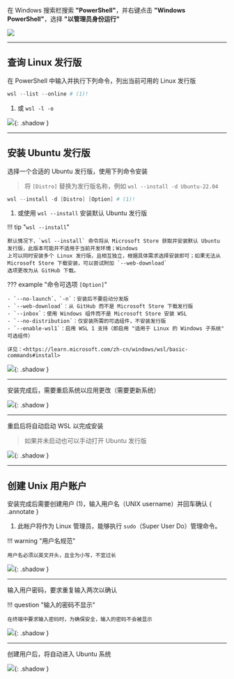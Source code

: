 在 Windows 搜索栏搜索 **"PowerShell"**，并右键点击 **"Windows PowerShell"**，选择 **"以管理员身份运行"**

![](../../assets/images/wsl/powershell.png)

---

## 查询 Linux 发行版

在 PowerShell 中输入并执行下列命令，列出当前可用的 Linux 发行版

``` powershell
wsl --list --online # (1)!
```

1. 或 `wsl -l -o`

![](../../assets/images/wsl/list-linux-distros.png){: .shadow }

---

## 安装 Ubuntu 发行版

选择一个合适的 Ubuntu 发行版，使用下列命令安装

> 将 `[Distro]` 替换为发行版名称，例如 `wsl --install -d Ubuntu-22.04`

``` powershell
wsl --install -d [Distro] [Option] # (1)!
```

1. 或使用 `wsl --install` 安装默认 Ubuntu 发行版

!!! tip "`wsl --install`"

    默认情况下，`wsl --install` 命令将从 Microsoft Store 获取并安装默认 Ubuntu 发行版，此版本可能并不适用于当前开发环境；Windows
    上可以同时安装多个 Linux 发行版，且相互独立，根据具体需求选择安装即可；如果无法从 Microsoft Store 下载安装，可以尝试附加 `--web-download`
    选项更改为从 GitHub 下载。

??? example "命令可选项 `[Option]`"

    - `--no-launch`、`-n`：安装后不要启动分发版
    - `--web-download`：从 GitHub 而不是 Microsoft Store 下载发行版
    - `--inbox`：使用 Windows 组件而不是 Microsoft Store 安装 WSL
    - `--no-distribution`：仅安装所需的可选组件，不安装发行版
    - `--enable-wsl1`：启用 WSL 1 支持（即启用 "适用于 Linux 的 Windows 子系统" 可选组件）
    
    详见：<https://learn.microsoft.com/zh-cn/windows/wsl/basic-commands#install>

![](../../assets/images/wsl/install-ubuntu-1.png){: .shadow }

---

安装完成后，需要重启系统以应用更改（需要更新系统）

![](../../assets/images/wsl/install-ubuntu-2.png){: .shadow }

---

重启后将自动启动 WSL 以完成安装

> 如果并未启动也可以手动打开 Ubuntu 发行版

![](../../assets/images/wsl/install-ubuntu-3.png){: .shadow }

---

## 创建 Unix 用户账户

安装完成后需要创建用户 (1)，输入用户名（UNIX username）并回车确认
{ .annotate }

1. 此帐户将作为 Linux 管理员，能够执行 `sudo`（Super User Do）管理命令。

!!! warning "用户名规范"

    用户名必须以英文开头，且全为小写，不宜过长

![](../../assets/images/wsl/create-unix-user-1.png){: .shadow }

---

输入用户密码，要求重复输入两次以确认

!!! question "输入的密码不显示"

    在终端中要求输入密码时，为确保安全，输入的密码不会被显示

![](../../assets/images/wsl/create-unix-user-2.png){: .shadow }

---

创建用户后，将自动进入 Ubuntu 系统

![](../../assets/images/wsl/create-unix-user-3.png){: .shadow }
